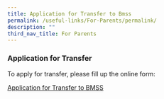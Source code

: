 ```yaml
---
title: Application for Transfer to Bmss
permalink: /useful-links/For-Parents/permalink/
description: ""
third_nav_title: For Parents
---
```

### Application for Transfer

To apply for transfer, please fill up the online form:

[Application for Transfer to BMSS](https://go.gov.sg/applytransfertobmss)